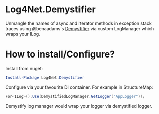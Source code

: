 # Log4Net.Demystifier
Unmangle the names of async and iterator methods in exception stack traces using @benaadams's [Demystifier](https://github.com/benaadams/Ben.Demystifier) via custom LogManager which wraps your ILog.

# How to install/Configure?

Install from nuget:

```powershell
Install-Package Log4Net.Demystifier
```

Configure via your favourite DI container.
For example in StructureMap:

```csharp
For<ILog>().Use(DemystifiedLogManager.GetLogger("AppLogger"));
```

Demystify log manager would wrap your logger via demystified logger.

